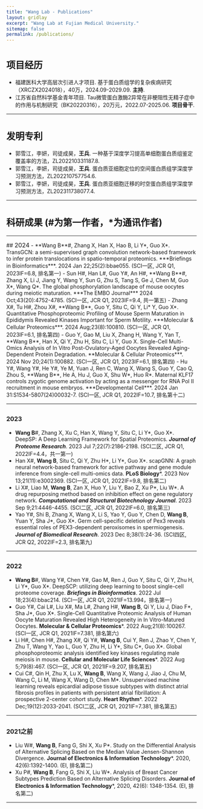 ```yaml
---
title: "Wang Lab - Publications"
layout: gridlay
excerpt: "Wang Lab at Fujian Medical University."
sitemap: false
permalink: /publications/
---
```


# <font size="5">项目经历</font>	
- 福建医科大学高层次引进人才项目. 基于蛋白质组学的复杂疾病研究（XRCZX2024018），40万，2024.09-2029.09. **主持**.
- 江苏省自然科学基金青年项目. Tau微管蛋白激酶2异常在非梗阻性无精子症中的作用与机制研究（BK20220316），20万元，2022.07-2025.06. **项目骨干**.
<hr />

# <font size="5">发明专利</font>	
- 郭雪江，李妍，司徒成昊，**王兵**. 一种基于深度学习提高单细胞蛋白质组鉴定覆盖率的方法，ZL202210331187.8.
- 郭雪江，李妍，司徒成昊，**王兵**. 蛋白质亚细胞定位的空间蛋白质组学深度学习预测方法，ZL202210757754.6.
- 郭雪江，李妍，司徒成昊，**王兵**. 蛋白质亚细胞迁移的时空蛋白质组学深度学习预测方法，ZL202311738077.4.
<hr />

# <font size="5">科研成果 (#为第一作者，*为通讯作者)</font>	
<hr />
## <font size="3">2024</font>	
- **Wang B**#, Zhang X, Han X, Hao B, Li Y*, Guo X*. TransGCN: a semi-supervised graph convolution network-based framework to infer protein translocations in spatio-temporal proteomics. ***Briefings in Bioinformatics***. 2024 Jan 22;25(2):bbae055. (SCI一区, JCR Q1, 2023IF=6.8, 排名第一)
- Sun H#, Han L#, Guo Y#, An H#, **Wang B**#, Zhang X, Li J, Jiang Y, Wang Y, Sun G, Zhu S, Tang S, Ge J, Chen M, Guo X*, Wang Q*. The global phosphorylation landscape of mouse oocytes during meiotic maturation. ***The EMBO Journal*** 2024 Oct;43(20):4752-4785. (SCI一区, JCR Q1, 2023IF=9.4, 共一第五)
- Zhang X#, Tu H#, Zhou X#, **Wang B**, Guo Y, Situ C, Qi Y, Li* Y, Guo X*. Quantitative Phosphoproteomic Profiling of Mouse Sperm Maturation in Epididymis Revealed Kinases Important for Sperm Motility. ***Molecular & Cellular Proteomics***. 2024 Aug;23(8):100810. (SCI一区, JCR Q1, 2023IF=6.1, 排名第四)
- Guo Y, Gao M, Liu X, Zhang H, Wang Y, Yan T, **Wang B**, Han X, Qi Y, Zhu H, Situ C, Li Y, Guo X. Single-Cell Multi-Omics Analysis of In Vitro Post-Ovulatory-Aged Oocytes Revealed Aging-Dependent Protein Degradation. **Molecular & Cellular Proteomics***. 2024 Nov 20;24(1):100882. (SCI一区, JCR Q1, 2023IF=6.1, 排名第四)
- Hu Y#, Wang Y#, He Y#, Ye M, Yuan J, Ren C, Wang X, Wang S, Guo Y, Cao Q, Zhou S, **Wang B**, He A, Hu J, Guo X, Shu W*, Huo R*. Maternal KLF17 controls zygotic genome activation by acting as a messenger for RNA Pol II recruitment in mouse embryos. ***Developmental Cell***. 2024 Jan 31:S1534-5807(24)00032-7. (SCI一区, JCR Q1, 2022IF=10.7, 排名第十二)
<hr />

## <font size="3">2023</font>	
- **Wang B**#, Zhang X, Xu C, Han X, Wang Y, Situ C, Li Y*, Guo X*. DeepSP: A Deep Learning Framework for Spatial Proteomics. ***Journal of Proteome Research***. 2023 Jul 7;22(7):2186-2198. (SCI二区, JCR Q1, 2022IF=4.4，共一第一)
- Han X#, **Wang B**, Situ C, Qi Y, Zhu H*, Li Y*, Guo X*. scapGNN: A graph neural network-based framework for active pathway and gene module inference from single-cell multi-omics data. **PLoS Biology***. 2023 Nov 13;21(11):e3002369. (SCI一区, JCR Q1, 2022IF=9.8, 排名第二)
- Li X#, Liao M, **Wang B**, Zan X, Huo Y, Liu Y, Bao Z, Xu P*, Liu W*. A drug repurposing method based on inhibition effect on gene regulatory network. ***Computational and Structural Biotechnology Journal***. 2023 Sep 9;21:4446-4455. (SCI二区, JCR Q1, 2022IF=6.0, 排名第三)
- Yao Y#, Shi B, Zhang X, Wang X, Li S, Yao Y, Guo Y, Chen D, **Wang B**, Yuan Y, Sha J*, Guo X*. Germ cell-specific deletion of Pex3 reveals essential roles of PEX3-dependent peroxisomes in spermiogenesis. ***Journal of Biomedical Research***. 2023 Dec 8;38(1):24-36. (SCI四区, JCR Q2, 2022IF=2.3, 排名第九)
<hr />

## <font size="3">2022</font>	
- **Wang B**#, Wang Y#, Chen Y#, Gao M, Ren J, Guo Y, Situ C, Qi Y, Zhu H, Li Y*, Guo X*. DeepSCP: utilizing deep learning to boost single-cell proteome coverage. ***Briefings in Bioinformatics***. 2022 Jul 18;23(4):bbac214. (SCI一区, JCR Q1, 2021IF=13.994，排名第一)
- Guo Y#, Cai L#, Liu X#, Ma L#, Zhang H#, **Wang B**, Qi Y, Liu J, Diao F*, Sha J*, Guo X*. Single-Cell Quantitative Proteomic Analysis of Human Oocyte Maturation Revealed High Heterogeneity in In Vitro-Matured Oocytes. **Molecular & Cellular Proteomics***. 2022 Aug;21(8):100267. (SCI一区, JCR Q1, 2021IF=7.381, 排名第六)
- Li H#, Chen H#, Zhang X#, Qi Y#, **Wang B**, Cui Y, Ren J, Zhao Y, Chen Y, Zhu T, Wang Y, Yao L, Guo Y, Zhu H, Li Y*, Situ C*, Guo X*. Global phosphoproteomic analysis identified key kinases regulating male meiosis in mouse. **Cellular and Molecular Life Sciences***. 2022 Aug 5;79(8):467. (SCI一区, JCR Q1, 2021IF=9.207, 排名第五)
- Cui C#, Qin H, Zhu X, Lu X, **Wang B**, Wang X, Wang J, Jiao J, Chu M, Wang C, Li M, Wang X, Wang D, Chen M*. Unsupervised machine learning reveals epicardial adipose tissue subtypes with distinct atrial fibrosis profiles in patients with persistent atrial fibrillation: A prospective 2-center cohort study. **Heart Rhythm***. 2022 Dec;19(12):2033-2041. (SCI二区, JCR Q1, 2021IF=7.381, 排名第五)
<hr />

## <font size="3">2021之前</font>	
- Liu W#, **Wang B**, Fang G, Shi X, Xu P*. Study on the Differential Analysis of Alternative Splicing Based on the Median Value Jensen-Shannon Divergence. **Journal of Electronics & Information Technology***. 2020, 42(6):1392-1400. (EI, 排名第二)
- Xu P#, **Wang B**, Fang G, Shi X, Liu W*. Analysis of Breast Cancer Subtypes Prediction Based on Alternative Splicing Disorders. **Journal of Electronics & Information Technology***, 2020, 42(6): 1348-1354. (EI, 排名第二)
<hr />
